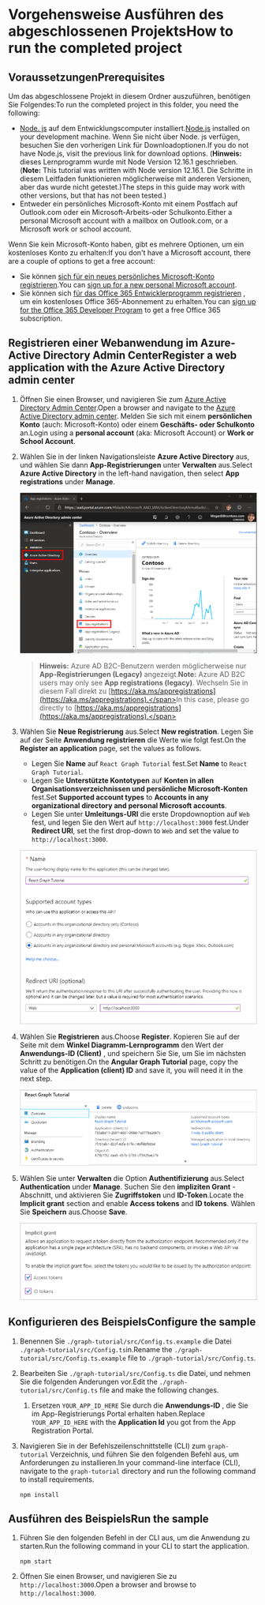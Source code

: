 # <a name="how-to-run-the-completed-project"></a><span data-ttu-id="42947-101">Vorgehensweise Ausführen des abgeschlossenen Projekts</span><span class="sxs-lookup"><span data-stu-id="42947-101">How to run the completed project</span></span>

## <a name="prerequisites"></a><span data-ttu-id="42947-102">Voraussetzungen</span><span class="sxs-lookup"><span data-stu-id="42947-102">Prerequisites</span></span>

<span data-ttu-id="42947-103">Um das abgeschlossene Projekt in diesem Ordner auszuführen, benötigen Sie Folgendes:</span><span class="sxs-lookup"><span data-stu-id="42947-103">To run the completed project in this folder, you need the following:</span></span>

- <span data-ttu-id="42947-104">[Node. js](https://nodejs.org) auf dem Entwicklungscomputer installiert.</span><span class="sxs-lookup"><span data-stu-id="42947-104">[Node.js](https://nodejs.org) installed on your development machine.</span></span> <span data-ttu-id="42947-105">Wenn Sie nicht über Node. js verfügen, besuchen Sie den vorherigen Link für Downloadoptionen.</span><span class="sxs-lookup"><span data-stu-id="42947-105">If you do not have Node.js, visit the previous link for download options.</span></span> <span data-ttu-id="42947-106">(**Hinweis:** dieses Lernprogramm wurde mit Node Version 12.16.1 geschrieben.</span><span class="sxs-lookup"><span data-stu-id="42947-106">(**Note:** This tutorial was written with Node version 12.16.1.</span></span> <span data-ttu-id="42947-107">Die Schritte in diesem Leitfaden funktionieren möglicherweise mit anderen Versionen, aber das wurde nicht getestet.)</span><span class="sxs-lookup"><span data-stu-id="42947-107">The steps in this guide may work with other versions, but that has not been tested.)</span></span>
- <span data-ttu-id="42947-108">Entweder ein persönliches Microsoft-Konto mit einem Postfach auf Outlook.com oder ein Microsoft-Arbeits-oder Schulkonto.</span><span class="sxs-lookup"><span data-stu-id="42947-108">Either a personal Microsoft account with a mailbox on Outlook.com, or a Microsoft work or school account.</span></span>

<span data-ttu-id="42947-109">Wenn Sie kein Microsoft-Konto haben, gibt es mehrere Optionen, um ein kostenloses Konto zu erhalten:</span><span class="sxs-lookup"><span data-stu-id="42947-109">If you don't have a Microsoft account, there are a couple of options to get a free account:</span></span>

- <span data-ttu-id="42947-110">Sie können [sich für ein neues persönliches Microsoft-Konto registrieren](https://signup.live.com/signup?wa=wsignin1.0&rpsnv=12&ct=1454618383&rver=6.4.6456.0&wp=MBI_SSL_SHARED&wreply=https://mail.live.com/default.aspx&id=64855&cbcxt=mai&bk=1454618383&uiflavor=web&uaid=b213a65b4fdc484382b6622b3ecaa547&mkt=E-US&lc=1033&lic=1).</span><span class="sxs-lookup"><span data-stu-id="42947-110">You can [sign up for a new personal Microsoft account](https://signup.live.com/signup?wa=wsignin1.0&rpsnv=12&ct=1454618383&rver=6.4.6456.0&wp=MBI_SSL_SHARED&wreply=https://mail.live.com/default.aspx&id=64855&cbcxt=mai&bk=1454618383&uiflavor=web&uaid=b213a65b4fdc484382b6622b3ecaa547&mkt=E-US&lc=1033&lic=1).</span></span>
- <span data-ttu-id="42947-111">Sie können sich [für das Office 365 Entwicklerprogramm registrieren](https://developer.microsoft.com/office/dev-program) , um ein kostenloses Office 365-Abonnement zu erhalten.</span><span class="sxs-lookup"><span data-stu-id="42947-111">You can [sign up for the Office 365 Developer Program](https://developer.microsoft.com/office/dev-program) to get a free Office 365 subscription.</span></span>

## <a name="register-a-web-application-with-the-azure-active-directory-admin-center"></a><span data-ttu-id="42947-112">Registrieren einer Webanwendung im Azure-Active Directory Admin Center</span><span class="sxs-lookup"><span data-stu-id="42947-112">Register a web application with the Azure Active Directory admin center</span></span>

1. <span data-ttu-id="42947-113">Öffnen Sie einen Browser, und navigieren Sie zum [Azure Active Directory Admin Center](https://aad.portal.azure.com).</span><span class="sxs-lookup"><span data-stu-id="42947-113">Open a browser and navigate to the [Azure Active Directory admin center](https://aad.portal.azure.com).</span></span> <span data-ttu-id="42947-114">Melden Sie sich mit einem **persönlichen Konto** (auch: Microsoft-Konto) oder einem **Geschäfts- oder Schulkonto** an.</span><span class="sxs-lookup"><span data-stu-id="42947-114">Login using a **personal account** (aka: Microsoft Account) or **Work or School Account**.</span></span>

1. <span data-ttu-id="42947-115">Wählen Sie in der linken Navigationsleiste **Azure Active Directory** aus, und wählen Sie dann **App-Registrierungen** unter **Verwalten** aus.</span><span class="sxs-lookup"><span data-stu-id="42947-115">Select **Azure Active Directory** in the left-hand navigation, then select **App registrations** under **Manage**.</span></span>

    ![<span data-ttu-id="42947-116">Screenshot der APP-Registrierungen</span><span class="sxs-lookup"><span data-stu-id="42947-116">A screenshot of the App registrations</span></span> ](/tutorial/images/aad-portal-app-registrations.png)

    > <span data-ttu-id="42947-117">**Hinweis:** Azure AD B2C-Benutzern werden möglicherweise nur **App-Registrierungen (Legacy)** angezeigt.</span><span class="sxs-lookup"><span data-stu-id="42947-117">**Note:** Azure AD B2C users may only see **App registrations (legacy)**.</span></span> <span data-ttu-id="42947-118">Wechseln Sie in diesem Fall direkt zu [https://aka.ms/appregistrations](https://aka.ms/appregistrations).</span><span class="sxs-lookup"><span data-stu-id="42947-118">In this case, please go directly to [https://aka.ms/appregistrations](https://aka.ms/appregistrations).</span></span>

1. <span data-ttu-id="42947-119">Wählen Sie **Neue Registrierung** aus.</span><span class="sxs-lookup"><span data-stu-id="42947-119">Select **New registration**.</span></span> <span data-ttu-id="42947-120">Legen Sie auf der Seite **Anwendung registrieren** die Werte wie folgt fest.</span><span class="sxs-lookup"><span data-stu-id="42947-120">On the **Register an application** page, set the values as follows.</span></span>

    - <span data-ttu-id="42947-121">Legen Sie **Name** auf `React Graph Tutorial` fest.</span><span class="sxs-lookup"><span data-stu-id="42947-121">Set **Name** to `React Graph Tutorial`.</span></span>
    - <span data-ttu-id="42947-122">Legen Sie **Unterstützte Kontotypen** auf **Konten in allen Organisationsverzeichnissen und persönliche Microsoft-Konten** fest.</span><span class="sxs-lookup"><span data-stu-id="42947-122">Set **Supported account types** to **Accounts in any organizational directory and personal Microsoft accounts**.</span></span>
    - <span data-ttu-id="42947-123">Legen Sie unter **Umleitungs-URI** die erste Dropdownoption auf `Web` fest, und legen Sie den Wert auf `http://localhost:3000` fest.</span><span class="sxs-lookup"><span data-stu-id="42947-123">Under **Redirect URI**, set the first drop-down to `Web` and set the value to `http://localhost:3000`.</span></span>

    ![Screenshot der Seite "Anwendung registrieren"](/tutorial/images/aad-register-an-app.png)

1. <span data-ttu-id="42947-125">Wählen Sie **Registrieren** aus.</span><span class="sxs-lookup"><span data-stu-id="42947-125">Choose **Register**.</span></span> <span data-ttu-id="42947-126">Kopieren Sie auf der Seite mit dem **Winkel Diagramm-Lernprogramm** den Wert der **Anwendungs-ID (Client)** , und speichern Sie Sie, um Sie im nächsten Schritt zu benötigen.</span><span class="sxs-lookup"><span data-stu-id="42947-126">On the **Angular Graph Tutorial** page, copy the value of the **Application (client) ID** and save it, you will need it in the next step.</span></span>

    ![Screenshot der Anwendungs-ID der neuen App-Registrierung](/tutorial/images/aad-application-id.png)

1. <span data-ttu-id="42947-128">Wählen Sie unter **Verwalten** die Option **Authentifizierung** aus.</span><span class="sxs-lookup"><span data-stu-id="42947-128">Select **Authentication** under **Manage**.</span></span> <span data-ttu-id="42947-129">Suchen Sie den **impliziten Grant** -Abschnitt, und aktivieren Sie **Zugriffstoken** und **ID-Token**.</span><span class="sxs-lookup"><span data-stu-id="42947-129">Locate the **Implicit grant** section and enable **Access tokens** and **ID tokens**.</span></span> <span data-ttu-id="42947-130">Wählen Sie **Speichern** aus.</span><span class="sxs-lookup"><span data-stu-id="42947-130">Choose **Save**.</span></span>

    ![Screenshot des Abschnitts "Implizite Gewährung"](/tutorial/images/aad-implicit-grant.png)

## <a name="configure-the-sample"></a><span data-ttu-id="42947-132">Konfigurieren des Beispiels</span><span class="sxs-lookup"><span data-stu-id="42947-132">Configure the sample</span></span>

1. <span data-ttu-id="42947-133">Benennen Sie `./graph-tutorial/src/Config.ts.example` die Datei `./graph-tutorial/src/Config.ts`in.</span><span class="sxs-lookup"><span data-stu-id="42947-133">Rename the `./graph-tutorial/src/Config.ts.example` file to `./graph-tutorial/src/Config.ts`.</span></span>
1. <span data-ttu-id="42947-134">Bearbeiten Sie `./graph-tutorial/src/Config.ts` die Datei, und nehmen Sie die folgenden Änderungen vor.</span><span class="sxs-lookup"><span data-stu-id="42947-134">Edit the `./graph-tutorial/src/Config.ts` file and make the following changes.</span></span>
    1. <span data-ttu-id="42947-135">Ersetzen `YOUR_APP_ID_HERE` Sie durch die **Anwendungs-ID** , die Sie im App-Registrierungs Portal erhalten haben.</span><span class="sxs-lookup"><span data-stu-id="42947-135">Replace `YOUR_APP_ID_HERE` with the **Application Id** you got from the App Registration Portal.</span></span>
1. <span data-ttu-id="42947-136">Navigieren Sie in der Befehlszeilenschnittstelle (CLI) zum `graph-tutorial` Verzeichnis, und führen Sie den folgenden Befehl aus, um Anforderungen zu installieren.</span><span class="sxs-lookup"><span data-stu-id="42947-136">In your command-line interface (CLI), navigate to the `graph-tutorial` directory and run the following command to install requirements.</span></span>

    ```Shell
    npm install
    ```

## <a name="run-the-sample"></a><span data-ttu-id="42947-137">Ausführen des Beispiels</span><span class="sxs-lookup"><span data-stu-id="42947-137">Run the sample</span></span>

1. <span data-ttu-id="42947-138">Führen Sie den folgenden Befehl in der CLI aus, um die Anwendung zu starten.</span><span class="sxs-lookup"><span data-stu-id="42947-138">Run the following command in your CLI to start the application.</span></span>

    ```Shell
    npm start
    ```

1. <span data-ttu-id="42947-139">Öffnen Sie einen Browser, und navigieren Sie zu `http://localhost:3000`.</span><span class="sxs-lookup"><span data-stu-id="42947-139">Open a browser and browse to `http://localhost:3000`.</span></span>
